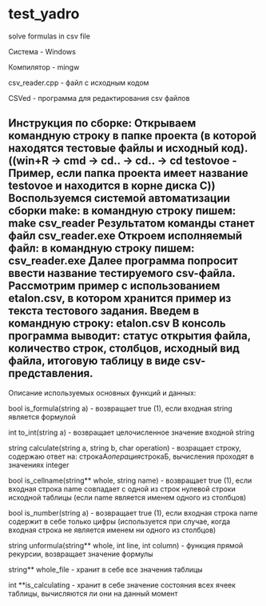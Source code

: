 # test_yadro
solve formulas in csv file

Система - Windows

Компилятор - mingw

csv_reader.cpp - файл с исходным кодом

CSVed - программа для редактирования csv файлов

Инструкция по сборке:
Открываем командную строку в папке проекта (в которой находятся тестовые файлы и исходный код).
((win+R -> cmd -> cd.. -> cd.. -> cd testovoe - Пример, если папка проекта имеет название testovoe и находится в корне диска C))
Воспользуемся системой автоматизации сборки make: в командную строку пишем:
make csv_reader
Результатом команды станет файл csv_reader.exe
Откроем исполняемый файл: в командную строку пишем:
csv_reader.exe
Далее программа попросит ввести название тестируемого csv-файла. Рассмотрим пример с использованием etalon.csv, в котором хранится пример из текста тестового задания. Введем в командную строку:
etalon.csv
В консоль программа выводит:
статус открытия файла, количество строк, столбцов, исходный вид файла, итоговую таблицу в виде csv-представления. 
-----------------------------------------------------------------------------------------------------------------------------------------------------------------------
Описание используемых основных функций и данных:

bool is_formula(string a) - возвращает true (1), если входная string является формулой

int to_int(string a) - возвращает целочисленное значение входной string

string calculate(string a, string b, char operation) - возращает строку, содержаю ответ на: строкаА*операция*строкаБ, вычисления проходят в значениях integer

bool is_cellname(string** whole, string name) - возвращает true (1), если входная строка name совпадает с одной из строк нулевой строки исходной таблицы (если name является именем одного из столбцов)

bool is_number(string a) - возвращает true (1), если входная строка name содержит в себе только цифры (используется при случае, когда входная строка не является именем ни одного из столбцов)

string unformula(string** whole, int line, int column) - функция прямой рекурсии, возвращает значение формулы

string** whole_file - хранит в себе все значения таблицы

int **is_calculating - хранит в себе значение состояния всех ячеек таблицы, вычисляются ли они на данный момент
